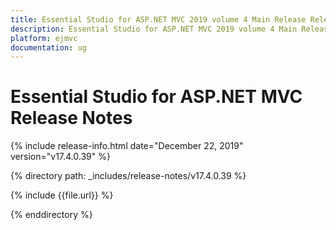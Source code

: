 ```yaml
---
title: Essential Studio for ASP.NET MVC 2019 volume 4 Main Release Release Notes  
description: Essential Studio for ASP.NET MVC 2019 volume 4 Main Release Release Notes  
platform: ejmvc
documentation: ug
---
```


# Essential Studio for ASP.NET MVC  Release Notes  

{% include release-info.html date="December 22, 2019"  version="v17.4.0.39" %} 


{% directory path: _includes/release-notes/v17.4.0.39 %}

{% include {{file.url}} %}

{% enddirectory %}